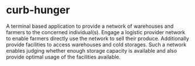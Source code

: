 # curb-hunger
A terminal based application to provide a network of warehouses and farmers to the concerned individual(s). 
Engage a logistic provider network to enable farmers directly use the network to sell their produce. Additionally provide facilities to access warehouses and cold storages. Such a network enables judging whether enough storage capacity is available and also provide optimal usage of the facilities available. 
